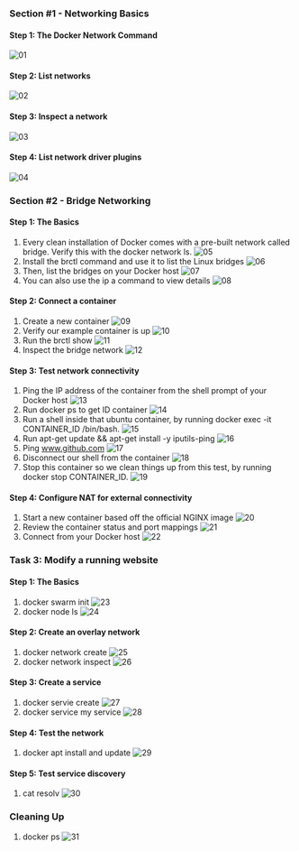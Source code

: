 ### Section #1 - Networking Basics
#### Step 1: The Docker Network Command
![01](image/img1.png)
#### Step 2: List networks
![02](image/img2.png)
#### Step 3: Inspect a network
![03](image/img3.png)
#### Step 4: List network driver plugins
![04](image/img4.png)

### Section #2 - Bridge Networking
#### Step 1: The Basics
1. Every clean installation of Docker comes with a pre-built network called bridge. Verify this with the docker network ls.
![05](image/img5.png)
2. Install the brctl command and use it to list the Linux bridges
![06](image/img6.png)
3. Then, list the bridges on your Docker host
![07](image/img7.png)
4. You can also use the ip a command to view details
![08](image/img8.png)

#### Step 2: Connect a container
1. Create a new container
![09](image/img9.png)
2. Verify our example container is up
![10](image/img10.png)
3. Run the brctl show
![11](image/img11.png)
4. Inspect the bridge network
![12](image/img12.png)

#### Step 3: Test network connectivity
1. Ping the IP address of the container from the shell prompt of your Docker host
![13](image/img13.png)
2. Run docker ps to get ID container
![14](image/img14.png)
3. Run a shell inside that ubuntu container, by running docker exec -it CONTAINER_ID /bin/bash.
![15](image/img15.png)
4. Run apt-get update && apt-get install -y iputils-ping
![16](image/img16.png)
5. Ping www.github.com
![17](image/img17.png)
6. Disconnect our shell from the container
![18](image/img18.png)
7. Stop this container so we clean things up from this test, by running docker stop CONTAINER_ID.
![19](image/img19.png)

#### Step 4: Configure NAT for external connectivity
1. Start a new container based off the official NGINX image
![20](image/img20.png)
2. Review the container status and port mappings
![21](image/img21.png)
3. Connect from your Docker host
![22](image/img22.png)

### Task 3: Modify a running website
#### Step 1: The Basics
1. docker swarm init
![23](image/img23.png)
2. docker node ls
![24](image/img24.png)
#### Step 2: Create an overlay network
1. docker network create
![25](image/img25.png)
2. docker network inspect
![26](image/img26.png)
#### Step 3: Create a service
1. docker servie create
![27](image/img27.png)
2. docker service my service
![28](image/img28.png)
#### Step 4: Test the network
1. docker apt install and update
![29](image/img29.png)
#### Step 5: Test service discovery
1. cat resolv
![30](image/img30.png)

### Cleaning Up
1. docker ps
![31](image/img31.png)